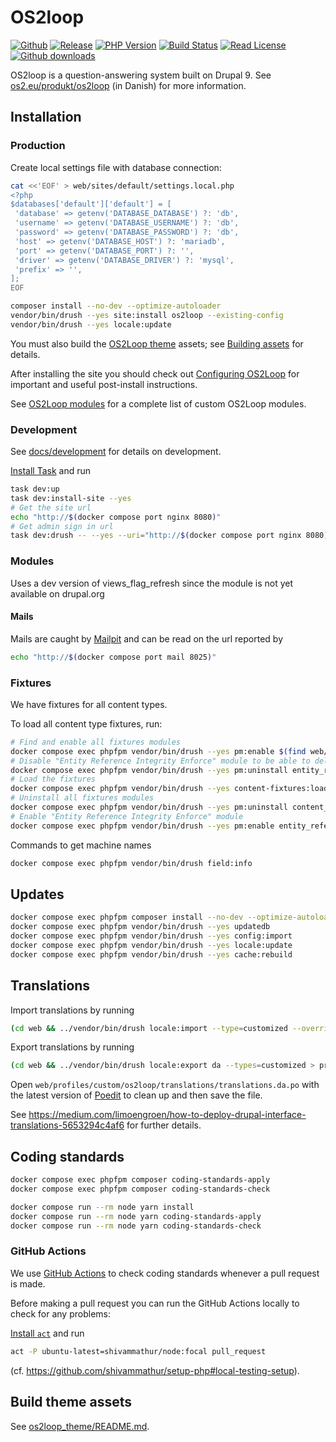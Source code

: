 # OS2loop

[![Github](https://img.shields.io/badge/source-os2loop/os2loop-blue?style=flat-square)](https://github.com/os2loop/os2loop)
[![Release](https://img.shields.io/github/v/release/os2loop/os2loop?sort=semver&style=flat-square)](https://github.com/os2loop/os2loop/releases)
[![PHP Version](https://img.shields.io/badge/PHP-%5E8.1-9cf)](https://www.php.net/downloads)
[![Build Status](https://img.shields.io/github/workflow/status/itk-dev/os2loop/PR%20Review?&logo=github&style=flat-square)](https://github.com/os2loop/os2loop/actions?query=workflow%3A%22Test+%26+Code+Style+Review%22)
[![Read License](https://img.shields.io/github/license/os2loop/os2loop)](https://github.com/os2loop/os2loop/blob/master/LICENSE.txt)
[![Github downloads](https://img.shields.io/github/downloads/os2loop/os2loop/total?style=flat-square&colorB=darkmagenta)](https://packagist.org/packages/os2loop/os2loop/stats)

OS2loop is a question-answering system built on Drupal 9. See [os2.eu/produkt/os2loop](https://os2.eu/produkt/os2loop)
(in Danish) for more information.

## Installation

### Production

Create local settings file with database connection:

```sh
cat <<'EOF' > web/sites/default/settings.local.php
<?php
$databases['default']['default'] = [
 'database' => getenv('DATABASE_DATABASE') ?: 'db',
 'username' => getenv('DATABASE_USERNAME') ?: 'db',
 'password' => getenv('DATABASE_PASSWORD') ?: 'db',
 'host' => getenv('DATABASE_HOST') ?: 'mariadb',
 'port' => getenv('DATABASE_PORT') ?: '',
 'driver' => getenv('DATABASE_DRIVER') ?: 'mysql',
 'prefix' => '',
];
EOF
```

```sh
composer install --no-dev --optimize-autoloader
vendor/bin/drush --yes site:install os2loop --existing-config
vendor/bin/drush --yes locale:update
```

You must also build the [OS2Loop
theme](web/profiles/custom/os2loop/themes/os2loop_theme/README.md) assets; see
[Building
assets](web/profiles/custom/os2loop/themes/os2loop_theme/README.md#building-assets)
for details.

After installing the site you should check out [Configuring
OS2Loop](docs/configuring-os2loop.md) for important and useful post-install
instructions.

See [OS2Loop modules](docs/modules.md) for a complete list of custom OS2Loop
modules.

### Development

See [docs/development](docs/development/README.md) for details on development.

[Install Task](https://taskfile.dev/installation/) and run

```sh
task dev:up
task dev:install-site --yes
# Get the site url
echo "http://$(docker compose port nginx 8080)"
# Get admin sign in url
task dev:drush -- --yes --uri="http://$(docker compose port nginx 8080)" user:login
```

### Modules

Uses a dev version of views_flag_refresh since the module
is not yet available on drupal.org

#### Mails

Mails are caught by [Mailpit](https://github.com/axllent/mailpit) and can be
read on the url reported by

```sh
echo "http://$(docker compose port mail 8025)"
```

### Fixtures

We have fixtures for all content types.

To load all content type fixtures, run:

```sh
# Find and enable all fixtures modules
docker compose exec phpfpm vendor/bin/drush --yes pm:enable $(find web/profiles/custom/os2loop/modules/ -type f -name 'os2loop_*_fixtures.info.yml' -exec basename -s .info.yml {} \;)
# Disable "Entity Reference Integrity Enforce" module to be able to delete (purge) content before loading fixtures.
docker compose exec phpfpm vendor/bin/drush --yes pm:uninstall entity_reference_integrity_enforce
# Load the fixtures
docker compose exec phpfpm vendor/bin/drush --yes content-fixtures:load
# Uninstall all fixtures modules
docker compose exec phpfpm vendor/bin/drush --yes pm:uninstall content_fixtures
# Enable "Entity Reference Integrity Enforce" module
docker compose exec phpfpm vendor/bin/drush --yes pm:enable entity_reference_integrity_enforce
```

Commands to get machine names

```sh
docker compose exec phpfpm vendor/bin/drush field:info
```

## Updates

```sh
docker compose exec phpfpm composer install --no-dev --optimize-autoloader
docker compose exec phpfpm vendor/bin/drush --yes updatedb
docker compose exec phpfpm vendor/bin/drush --yes config:import
docker compose exec phpfpm vendor/bin/drush --yes locale:update
docker compose exec phpfpm vendor/bin/drush --yes cache:rebuild
```

## Translations

Import translations by running

```sh
(cd web && ../vendor/bin/drush locale:import --type=customized --override=none da profiles/custom/os2loop/translations/translations.da.po)
```

Export translations by running

```sh
(cd web && ../vendor/bin/drush locale:export da --types=customized > profiles/custom/os2loop/translations/translations.da.po)
```

Open `web/profiles/custom/os2loop/translations/translations.da.po` with the
latest version of [Poedit](https://poedit.net/) to clean up and then save the
file.

See
<https://medium.com/limoengroen/how-to-deploy-drupal-interface-translations-5653294c4af6>
for further details.

## Coding standards

```sh
docker compose exec phpfpm composer coding-standards-apply
docker compose exec phpfpm composer coding-standards-check
```

```sh
docker compose run --rm node yarn install
docker compose run --rm node yarn coding-standards-apply
docker compose run --rm node yarn coding-standards-check
```

### GitHub Actions

We use [GitHub Actions](https://github.com/features/actions) to check coding
standards whenever a pull request is made.

Before making a pull request you can run the GitHub Actions locally to check for
any problems:

[Install `act`](https://github.com/nektos/act#installation) and run

```sh
act -P ubuntu-latest=shivammathur/node:focal pull_request
```

(cf. <https://github.com/shivammathur/setup-php#local-testing-setup>).

## Build theme assets

See
[os2loop_theme/README.md](web/profiles/custom/os2loop/themes/os2loop_theme/README.md).
